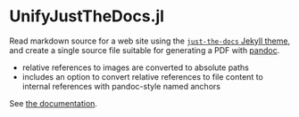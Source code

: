 # UnifyJustTheDocs.jl

Read markdown source for a web site using the  [`just-the-docs` Jekyll theme](https://pmarsceill.github.io/just-the-docs/), and create a single source file suitable for generating a PDF with [pandoc](http://pandoc.org).



- relative references to images are converted to absolute paths
- includes an option to convert relative references to file content to internal references with pandoc-style named anchors


See [the documentation](https://neelsmith.github.io/UnifyJustTheDocs.jl/stable/).